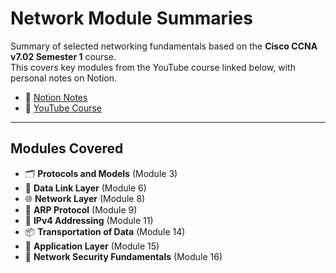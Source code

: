 # Network Module Summaries

Summary of selected networking fundamentals based on the **Cisco CCNA v7.02 Semester 1** course.  
This covers key modules from the YouTube course linked below, with personal notes on Notion.

- 📄 [Notion Notes](https://www.notion.so/abdelrhmanuzaki/Network-Task-0211b275bfb54b9ab12839e67a84ad6f)  
- 🎥 [YouTube Course](https://www.youtube.com/playlist?list=PLPBnj6azlABanyaILYOT0FKKtcSoeOc2A)

---

## Modules Covered

- 🗂️ **Protocols and Models** (Module 3)  
- 🧷 **Data Link Layer** (Module 6)  
- 🌐 **Network Layer** (Module 8)  
- 🧩 **ARP Protocol** (Module 9)  
- 🚢 **IPv4 Addressing** (Module 11)  
- 📦 **Transportation of Data** (Module 14)  
- 📡 **Application Layer** (Module 15)  
- 🔐 **Network Security Fundamentals** (Module 16)
